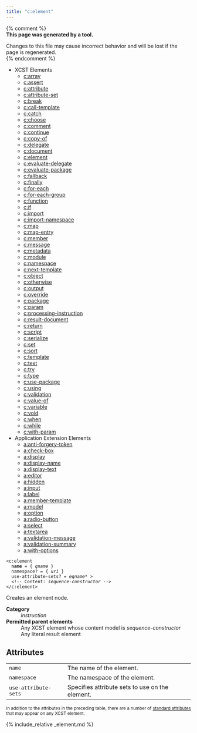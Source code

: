 ```yaml
---
title: "c:element"
---
```


{% comment %}  
**This page was generated by a tool.**  

Changes to this file may cause incorrect behavior and will be lost if the page is
regenerated.  
{% endcomment %}

<nav role="navigation" class="browser">
   <ul>
      <li><span>XCST Elements</span><ul>
            <li><a href="../c/array.html">c:array</a></li>
            <li><a href="../c/assert.html">c:assert</a></li>
            <li><a href="../c/attribute.html">c:attribute</a></li>
            <li><a href="../c/attribute-set.html">c:attribute-set</a></li>
            <li><a href="../c/break.html">c:break</a></li>
            <li><a href="../c/call-template.html">c:call-template</a></li>
            <li><a href="../c/catch.html">c:catch</a></li>
            <li><a href="../c/choose.html">c:choose</a></li>
            <li><a href="../c/comment.html">c:comment</a></li>
            <li><a href="../c/continue.html">c:continue</a></li>
            <li><a href="../c/copy-of.html">c:copy-of</a></li>
            <li><a href="../c/delegate.html">c:delegate</a></li>
            <li><a href="../c/document.html">c:document</a></li>
            <li><a href="../c/element.html" class="active">c:element</a></li>
            <li><a href="../c/evaluate-delegate.html">c:evaluate-delegate</a></li>
            <li><a href="../c/evaluate-package.html">c:evaluate-package</a></li>
            <li><a href="../c/fallback.html">c:fallback</a></li>
            <li><a href="../c/finally.html">c:finally</a></li>
            <li><a href="../c/for-each.html">c:for-each</a></li>
            <li><a href="../c/for-each-group.html">c:for-each-group</a></li>
            <li><a href="../c/function.html">c:function</a></li>
            <li><a href="../c/if.html">c:if</a></li>
            <li><a href="../c/import.html">c:import</a></li>
            <li><a href="../c/import-namespace.html">c:import-namespace</a></li>
            <li><a href="../c/map.html">c:map</a></li>
            <li><a href="../c/map-entry.html">c:map-entry</a></li>
            <li><a href="../c/member.html">c:member</a></li>
            <li><a href="../c/message.html">c:message</a></li>
            <li><a href="../c/metadata.html">c:metadata</a></li>
            <li><a href="../c/module.html">c:module</a></li>
            <li><a href="../c/namespace.html">c:namespace</a></li>
            <li><a href="../c/next-template.html">c:next-template</a></li>
            <li><a href="../c/object.html">c:object</a></li>
            <li><a href="../c/otherwise.html">c:otherwise</a></li>
            <li><a href="../c/output.html">c:output</a></li>
            <li><a href="../c/override.html">c:override</a></li>
            <li><a href="../c/package.html">c:package</a></li>
            <li><a href="../c/param.html">c:param</a></li>
            <li><a href="../c/processing-instruction.html">c:processing-instruction</a></li>
            <li><a href="../c/result-document.html">c:result-document</a></li>
            <li><a href="../c/return.html">c:return</a></li>
            <li><a href="../c/script.html">c:script</a></li>
            <li><a href="../c/serialize.html">c:serialize</a></li>
            <li><a href="../c/set.html">c:set</a></li>
            <li><a href="../c/sort.html">c:sort</a></li>
            <li><a href="../c/template.html">c:template</a></li>
            <li><a href="../c/text.html">c:text</a></li>
            <li><a href="../c/try.html">c:try</a></li>
            <li><a href="../c/type.html">c:type</a></li>
            <li><a href="../c/use-package.html">c:use-package</a></li>
            <li><a href="../c/using.html">c:using</a></li>
            <li><a href="../c/validation.html">c:validation</a></li>
            <li><a href="../c/value-of.html">c:value-of</a></li>
            <li><a href="../c/variable.html">c:variable</a></li>
            <li><a href="../c/void.html">c:void</a></li>
            <li><a href="../c/when.html">c:when</a></li>
            <li><a href="../c/while.html">c:while</a></li>
            <li><a href="../c/with-param.html">c:with-param</a></li>
         </ul>
      </li>
      <li><span>Application Extension Elements</span><ul>
            <li><a href="../a/anti-forgery-token.html">a:anti-forgery-token</a></li>
            <li><a href="../a/check-box.html">a:check-box</a></li>
            <li><a href="../a/display.html">a:display</a></li>
            <li><a href="../a/display-name.html">a:display-name</a></li>
            <li><a href="../a/display-text.html">a:display-text</a></li>
            <li><a href="../a/editor.html">a:editor</a></li>
            <li><a href="../a/hidden.html">a:hidden</a></li>
            <li><a href="../a/input.html">a:input</a></li>
            <li><a href="../a/label.html">a:label</a></li>
            <li><a href="../a/member-template.html">a:member-template</a></li>
            <li><a href="../a/model.html">a:model</a></li>
            <li><a href="../a/option.html">a:option</a></li>
            <li><a href="../a/radio-button.html">a:radio-button</a></li>
            <li><a href="../a/select.html">a:select</a></li>
            <li><a href="../a/textarea.html">a:textarea</a></li>
            <li><a href="../a/validation-message.html">a:validation-message</a></li>
            <li><a href="../a/validation-summary.html">a:validation-summary</a></li>
            <li><a href="../a/with-options.html">a:with-options</a></li>
         </ul>
      </li>
   </ul>
</nav>
<div class="ref-element-syntax language-xml highlighter-rouge"><pre class="highlight"><code><span class="nt">&lt;c:element</span>
  <b>name</b> = { <i title="A qualified name. Unprefixed names are in the default namespace.">qname</i> }
  <span>namespace</span>? = { <i>uri</i> }
  <span>use-attribute-sets</span>? = <span><i title="An expanded qualified name. Unprefixed qualified names are in the null namespace.">eqname</i>*</span> &gt;
  &lt;!-- Content: <i>sequence-constructor</i> --&gt;
<span class="nt">&lt;/c:element&gt;</span></code></pre></div>
<p>Creates an element node.</p>
<dl>
   <dt><b>Category</b></dt>
   <dd><i>instruction</i></dd>
   <dt><b>Permitted parent elements</b></dt>
   <dd>Any XCST element whose content model is <i>sequence-constructor</i></dd>
   <dd>Any literal result element</dd>
</dl>
<h2 id="attributes">Attributes</h2>
<div class="table-responsive">
   <table class="ref-attribs">
      <tr>
         <td><code>name</code></td>
         <td>The name of the element.</td>
      </tr>
      <tr>
         <td><code>namespace</code></td>
         <td>The namespace of the element.</td>
      </tr>
      <tr>
         <td><code>use-attribute-sets</code></td>
         <td>Specifies attribute sets to use on the element.</td>
      </tr>
   </table>
</div>
<p><small>
      In addition to the attributes in the preceding table, there are a number of <a href="../docs/standard-attributes.html">standard attributes</a> that may appear on any XCST element.
      </small></p>

{% include_relative _element.md %}
